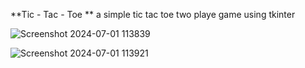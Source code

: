 **Tic - Tac - Toe **
a simple tic tac toe two playe game using tkinter

![Screenshot 2024-07-01 113839](https://github.com/vinod401/Tic_tac_toe_gui_two_player/assets/121917539/4aacb2f1-5505-48c9-a381-6bc3c7838857)

![Screenshot 2024-07-01 113921](https://github.com/vinod401/Tic_tac_toe_gui_two_player/assets/121917539/b6a806bb-cc74-4148-95f6-b5f389ab8a95)



